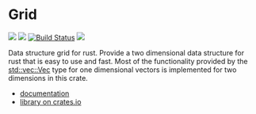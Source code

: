 # Grid

[![](http://meritbadge.herokuapp.com/grid)](https://crates.io/crates/grid)
[![](https://badgen.net/crates/d/grid)](https://crates.io/crates/grid)
[![Build Status](https://gitlab.com/becheran/grid_ci/badges/master/pipeline.svg)](https://gitlab.com/becheran/grid_ci/pipelines)
[![](https://img.shields.io/badge/License-MIT-yellow.svg)](https://opensource.org/licenses/MIT)

Data structure grid for rust. Provide a two dimensional data structure for rust that is easy to use and fast.
Most of the functionality provided by the [std::vec::Vec](https://doc.rust-lang.org/std/vec/struct.Vec.html) type for one dimensional vectors
is implemented for two dimensions in this crate.

- [documentation](https://docs.rs/grid/)
- [library on crates.io](https://crates.io/crates/grid)
